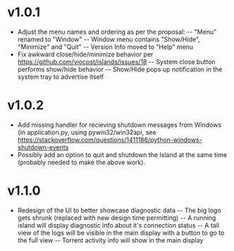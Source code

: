 # v1.0.1 #
- Adjust the menu names and ordering as per the proposal:
-- "Menu" renamed to "Window"
-- Window menu contains "Show/Hide", "Minimize" and "Quit"
-- Version Info moved to "Help" menu
- Fix awkward close/hide/minimize behavior per https://github.com/viocost/islands/issues/18
-- System close button performs show/hide behavior
-- Show/Hide pops up notification in the system tray to advertise itself

# v1.0.2 #
- Add missing handler for recieving shutdown messages from Windows (in application.py, using pywin32/win32api, see https://stackoverflow.com/questions/1411186/python-windows-shutdown-events
- Possibly add an option to quit and shutdown the Island at the same time (probably needed to make the above work).
# v1.1.0 #
- Redesign of the UI to better showcase diagnostic data
-- The big logo gets shrunk (replaced with new design time permitting)
-- A running island will display diagnostic info about it's connection status
-- A tail view of the logs will be visible in the main display with a button to go to the full view
-- Torrent activity info will show in the main display

